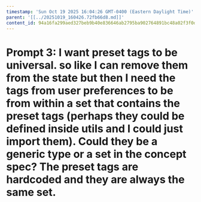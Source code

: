 ```yaml
---
timestamp: 'Sun Oct 19 2025 16:04:26 GMT-0400 (Eastern Daylight Time)'
parent: '[[../20251019_160426.72fb66d8.md]]'
content_id: 94a16fa299aed327beb9b40e836646ab2795ba902764891bc48a02f3f0dc0644
---
```


# Prompt 3: I want preset tags to be universal. so like I can remove them from the state but then I need the tags from user preferences to be from within a set that contains the preset tags (perhaps they could be defined inside utils and I could just import them). Could they be a generic type or a set in the concept spec? The preset tags are hardcoded and they are always the same set.
